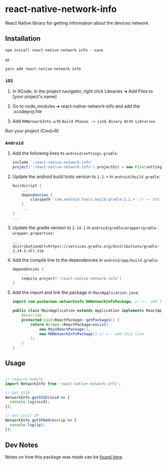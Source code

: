 # react-native-network-info

React Native library for getting information about the devices network

## Installation

```javascript
npm install react-native-network-info --save
```
or

```javascript
yarn add react-native-network-info
```

### `iOS`

1. In XCode, in the project navigator, right click Libraries ➜ Add Files to [your project's name]

2. Go to node_modules ➜ react-native-network-info and add the .xcodeproj file

3. Add `RNNetworkInfo.a` to `Build Phases -> Link Binary With Libraries`

Run your project (Cmd+R)

### `Android`

1. Add the following lines to `android/settings.gradle`:
    ```gradle
    include ':react-native-network-info'
    project(':react-native-network-info').projectDir = new File(settingsDir, '../node_modules/react-native-network-info/android')
    ```

2. Update the android build tools version to `2.2.+` in `android/build.gradle`:
    ```gradle
    buildscript {
        ...
        dependencies {
            classpath 'com.android.tools.build:gradle:2.2.+' // <- USE 2.2.+ version
        }
        ...
    }
    ...
    ```
3. Update the gradle version to `2.14.1` in `android/gradle/wrapper/gradle-wrapper.properties`:
    ```
    ...
    distributionUrl=https\://services.gradle.org/distributions/gradle-2.14.1-all.zip
    ```

4. Add the compile line to the dependencies in `android/app/build.gradle`:
    ```gradle
    dependencies {
        ...
        compile project(':react-native-network-info')
    }
    ```

5. Add the import and link the package in `MainApplication.java`:
    ```java
    import com.pusherman.networkinfo.RNNetworkInfoPackage; // <-- add this import

    public class MainApplication extends Application implements ReactApplication {
        @Override
        protected List<ReactPackage> getPackages() {
            return Arrays.<ReactPackage>asList(
                new MainReactPackage(),
                new RNNetworkInfoPackage() // <-- add this line
            );
        }
    }
    ```

## Usage

```javascript

// require module
import NetworkInfo from 'react-native-network-info';

// Get SSID
NetworkInfo.getSSID(ssid => {
  console.log(ssid);
});

// Get Local IP
NetworkInfo.getIPAddress(ip => {
  console.log(ip);
});

```

## Dev Notes
Notes on how this package was made can be [found here](http://eastcodes.com/packaging-and-sharing-react-native-modules "Packaging and Sharing React Native Modules").
